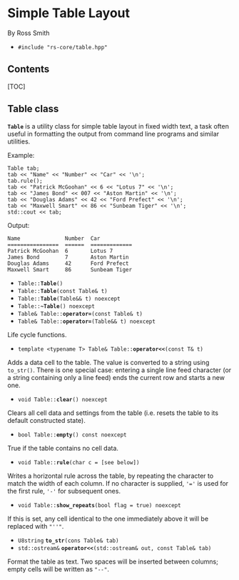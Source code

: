 # Simple Table Layout #

By Ross Smith

* `#include "rs-core/table.hpp"`

## Contents ##

[TOC]

## Table class ##

**`Table`** is a utility class for simple table layout in fixed width text, a
task often useful in formatting the output from command line programs and
similar utilities.

Example:

    Table tab;
    tab << "Name" << "Number" << "Car" << '\n';
    tab.rule();
    tab << "Patrick McGoohan" << 6 << "Lotus 7" << '\n';
    tab << "James Bond" << 007 << "Aston Martin" << '\n';
    tab << "Douglas Adams" << 42 << "Ford Prefect" << '\n';
    tab << "Maxwell Smart" << 86 << "Sunbeam Tiger" << '\n';
    std::cout << tab;

Output:

    Name              Number  Car
    ================  ======  =============
    Patrick McGoohan  6       Lotus 7
    James Bond        7       Aston Martin
    Douglas Adams     42      Ford Prefect
    Maxwell Smart     86      Sunbeam Tiger

* `Table::`**`Table`**`()`
* `Table::`**`Table`**`(const Table& t)`
* `Table::`**`Table`**`(Table&& t) noexcept`
* `Table::`**`~Table`**`() noexcept`
* `Table& Table::`**`operator=`**`(const Table& t)`
* `Table& Table::`**`operator=`**`(Table&& t) noexcept`

Life cycle functions.

* `template <typename T> Table& Table::`**`operator<<`**`(const T& t)`

Adds a data cell to the table. The value is converted to a string using
`to_str()`. There is one special case: entering a single line feed character
(or a string containing only a line feed) ends the current row and starts a
new one.

* `void Table::`**`clear`**`() noexcept`

Clears all cell data and settings from the table (i.e. resets the table to its
default constructed state).

* `bool Table::`**`empty`**`() const noexcept`

True if the table contains no cell data.

* `void Table::`**`rule`**`(char c = [see below])`

Writes a horizontal rule across the table, by repeating the character to match
the width of each column. If no character is supplied, `'='` is used for the
first rule, `'-'` for subsequent ones.

* `void Table::`**`show_repeats`**`(bool flag = true) noexcept`

If this is set, any cell identical to the one immediately above it will be
replaced with `"''"`.

* `U8string` **`to_str`**`(cons Table& tab)`
* `std::ostream&` **`operator<<`**`(std::ostream& out, const Table& tab)`

Format the table as text. Two spaces will be inserted between columns; empty
cells will be written as `"--"`.
